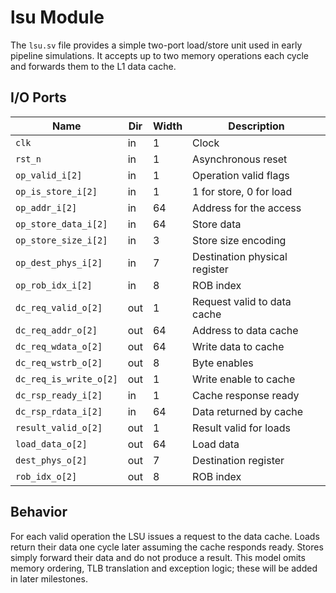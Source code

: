 # lsu Module

The `lsu.sv` file provides a simple two-port load/store unit used in early
pipeline simulations. It accepts up to two memory operations each cycle and
forwards them to the L1 data cache.

## I/O Ports

| Name | Dir | Width | Description |
|------|-----|-------|-------------|
| `clk` | in | 1 | Clock |
| `rst_n` | in | 1 | Asynchronous reset |
| `op_valid_i[2]` | in | 1 | Operation valid flags |
| `op_is_store_i[2]` | in | 1 | 1 for store, 0 for load |
| `op_addr_i[2]` | in | 64 | Address for the access |
| `op_store_data_i[2]` | in | 64 | Store data |
| `op_store_size_i[2]` | in | 3 | Store size encoding |
| `op_dest_phys_i[2]` | in | 7 | Destination physical register |
| `op_rob_idx_i[2]` | in | 8 | ROB index |
| `dc_req_valid_o[2]` | out | 1 | Request valid to data cache |
| `dc_req_addr_o[2]` | out | 64 | Address to data cache |
| `dc_req_wdata_o[2]` | out | 64 | Write data to cache |
| `dc_req_wstrb_o[2]` | out | 8 | Byte enables |
| `dc_req_is_write_o[2]` | out | 1 | Write enable to cache |
| `dc_rsp_ready_i[2]` | in | 1 | Cache response ready |
| `dc_rsp_rdata_i[2]` | in | 64 | Data returned by cache |
| `result_valid_o[2]` | out | 1 | Result valid for loads |
| `load_data_o[2]` | out | 64 | Load data |
| `dest_phys_o[2]` | out | 7 | Destination register |
| `rob_idx_o[2]` | out | 8 | ROB index |

## Behavior

For each valid operation the LSU issues a request to the data cache. Loads
return their data one cycle later assuming the cache responds ready. Stores
simply forward their data and do not produce a result. This model omits memory
ordering, TLB translation and exception logic; these will be added in later
milestones.
